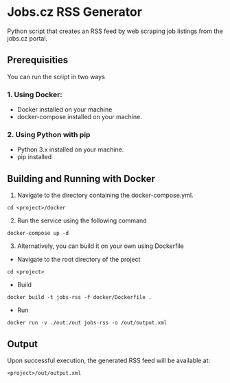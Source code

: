 # Jobs.cz RSS Generator

Python script that creates an RSS feed by web scraping job listings from the jobs.cz portal.

## Prerequisities

You can run the script in two ways

### 1. Using Docker:

-   Docker installed on your machine
-   docker-compose installed on your machine.

### 2. Using Python with pip

-   Python 3.x installed on your machine.
-   pip installed

## Building and Running with Docker

1. Navigate to the directory containing the docker-compose.yml.

```
cd <project>/docker
```

2. Run the service using the following command

```
docker-compose up -d
```

3. Alternatively, you can build it on your own using Dockerfile

-   Navigate to the root directory of the project

```
cd <project>
```

-   Build

```
docker build -t jobs-rss -f docker/Dockerfile .
```

-   Run

```
docker run -v ./out:/out jobs-rss -o /out/output.xml
```

## Output

Upon successful execution, the generated RSS feed will be available at:

```
<project>/out/output.xml
```
